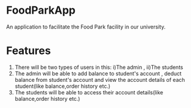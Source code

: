 # FoodParkApp

An application to facilitate the Food Park facility in our university.

# Features

1. There will be two types of users in this: i)The admin , ii)The students
2. The admin will be able to add balance to student's account , deduct balance from student's account and view the account details of each student(like balance,order history etc.)
3. The students will be able to access their account details(like balance,order history etc.)

